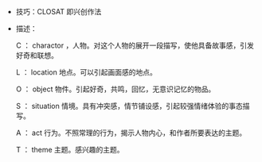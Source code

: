 + 技巧：CLOSAT 即兴创作法
+ 描述：

  C ： charactor ，人物。对这个人物的展开一段描写，使他具备故事感，引发好奇和联想。

  L ： location 地点。可以引起画面感的地点。
  
  O ： object 物件。引起好奇，共鸣，回忆，无意识记忆的物品。
  
  S ： situation 情境。具有冲突感，情节铺设感，引起较强情绪体验的事态描写。
  
  A ： act 行为。不照常理的行为，揭示人物内心，和作者所要表达的主题。
  
  T ： theme 主题。感兴趣的主题。
  

  
   
